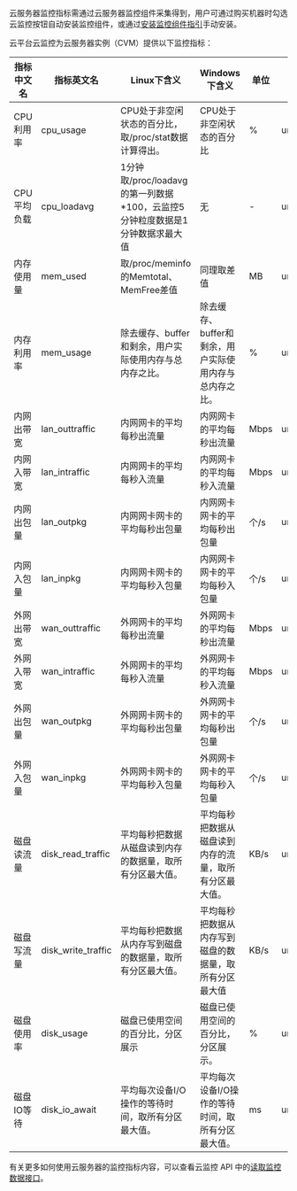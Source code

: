 云服务器监控指标需通过云服务器监控组件采集得到，用户可通过购买机器时勾选云监控按钮自动安装监控组件，或通过[安装监控组件指引](/document/product/248/6211)手动安装。

云平台云监控为云服务器实例（CVM）提供以下监控指标：

| 指标中文名   | 指标英文名              | Linux下含义                                 | Windows下含义                    | 单位   | 维度           |
| ------- | ------------------ | ---------------------------------------- | ----------------------------- | ---- | ------------ |
| CPU利用率  | cpu_usage          | CPU处于非空闲状态的百分比，取/proc/stat数据计算得出。         | CPU处于非空闲状态的百分比                | %    | unInstanceId |
| CPU平均负载 | cpu_loadavg        | 1分钟取/proc/loadavg的第一列数据\*100，云监控5分钟粒度数据是1分钟数据求最大值 | 无                             | -    | unInstanceId |
| 内存使用量   | mem_used           | 取/proc/meminfo的Memtotal、MemFree差值        | 同理取差值                         | MB   | unInstanceId |
| 内存利用率   | mem_usage          | 除去缓存、buffer和剩余，用户实际使用内存与总内存之比。            | 除去缓存、buffer和剩余，用户实际使用内存与总内存之比。 | %    | unInstanceId |
| 内网出带宽   | lan_outtraffic     | 内网网卡的平均每秒出流量                             | 内网网卡的平均每秒出流量                  | Mbps | unInstanceId |
| 内网入带宽   | lan_intraffic      | 内网网卡的平均每秒入流量                             | 内网网卡的平均每秒入流量                  | Mbps | unInstanceId |
| 内网出包量   | lan_outpkg         | 内网网卡网卡的平均每秒出包量                           | 内网网卡网卡的平均每秒出包量                | 个/s  | unInstanceId |
| 内网入包量   | lan_inpkg          | 内网网卡网卡的平均每秒入包量                           | 内网网卡网卡的平均每秒入包量                | 个/s  | unInstanceId |
| 外网出带宽   | wan_outtraffic     | 外网网卡的平均每秒出流量                             | 外网网卡的平均每秒出流量                  | Mbps | unInstanceId |
| 外网入带宽   | wan_intraffic      | 外网网卡的平均每秒入流量                             | 外网网卡的平均每秒入流量                  | Mbps | unInstanceId |
| 外网出包量   | wan_outpkg         | 外网网卡网卡的平均每秒出包量                           | 外网网卡网卡的平均每秒出包量                | 个/s  | unInstanceId |
| 外网入包量   | wan_inpkg          | 外网网卡网卡的平均每秒入包量                           | 外网网卡网卡的平均每秒入包量                | 个/s  | unInstanceId |
| 磁盘读流量   | disk_read_traffic  | 平均每秒把数据从磁盘读到内存的数据量，取所有分区最大值。              | 平均每秒把数据从磁盘读到内存的流量，取所有分区最大值。    | KB/s | unInstanceId |
| 磁盘写流量   | disk_write_traffic | 平均每秒把数据从内存写到磁盘的数据量，取所有分区最大值。              | 平均每秒把数据从内存写到磁盘的数据量，取所有分区最大值   | KB/s | unInstanceId |
| 磁盘使用率   | disk_usage         | 磁盘已使用空间的百分比，分区展示                         | 磁盘已使用空间的百分比，分区展示。              | %    | unInstanceId |
| 磁盘IO等待  | disk_io_await      | 平均每次设备I/O操作的等待时间，取所有分区最大值。                | 平均每次设备I/O操作的等待时间，取所有分区最大值。     | ms   | unInstanceId |

有关更多如何使用云服务器的监控指标内容，可以查看云监控 API 中的[读取监控数据接口](/document/product/248/11013)。